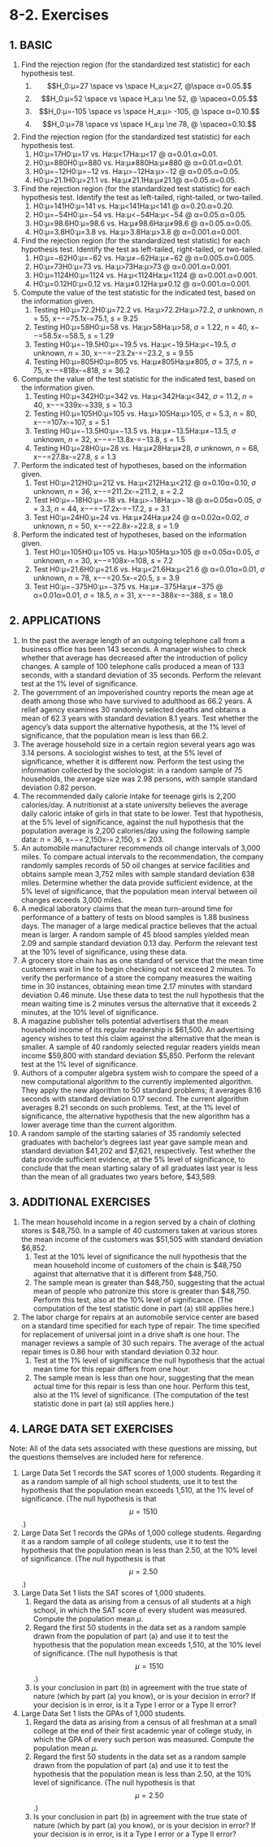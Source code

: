 # 8-2. Exercises

## 1. **BASIC**

1. Find the rejection region \(for the standardized test statistic\) for each hypothesis test.
   1. $$H_0:μ=27 \space vs \space H_a:μ<27,  @\space α=0.05.$$ 
   2. $$H_0:μ=52 \space vs \space H_a:μ \ne 52,  @ \spaceα=0.05.$$ 
   3. $$H_0:μ=-105 \space vs \space H_a:μ> -105,  @ \space α=0.10.$$
   4. $$H_0:μ=78 \space vs \space H_a:μ \ne 78,  @ \spaceα=0.10.$$ 
2. Find the rejection region \(for the standardized test statistic\) for each hypothesis test.
   1. H0:μ=17H0:μ=17 vs. Ha:μ&lt;17Ha:μ&lt;17 @ α=0.01.α=0.01.
   2. H0:μ=880H0:μ=880 vs. Ha:μ≠880Ha:μ≠880 @ α=0.01.α=0.01.
   3. H0:μ=−12H0:μ=−12 vs. Ha:μ&gt;−12Ha:μ&gt;−12 @ α=0.05.α=0.05.
   4. H0:μ=21.1H0:μ=21.1 vs. Ha:μ≠21.1Ha:μ≠21.1@ α=0.05.α=0.05.
3. Find the rejection region \(for the standardized test statistic\) for each hypothesis test. Identify the test as left-tailed, right-tailed, or two-tailed.
   1. H0:μ=141H0:μ=141 vs. Ha:μ&lt;141Ha:μ&lt;141 @ α=0.20.α=0.20.
   2. H0:μ=−54H0:μ=−54 vs. Ha:μ&lt;−54Ha:μ&lt;−54 @ α=0.05.α=0.05.
   3. H0:μ=98.6H0:μ=98.6 vs. Ha:μ≠98.6Ha:μ≠98.6 @ α=0.05.α=0.05.
   4. H0:μ=3.8H0:μ=3.8 vs. Ha:μ&gt;3.8Ha:μ&gt;3.8 @ α=0.001.α=0.001.
4. Find the rejection region \(for the standardized test statistic\) for each hypothesis test. Identify the test as left-tailed, right-tailed, or two-tailed.
   1. H0:μ=−62H0:μ=−62 vs. Ha:μ≠−62Ha:μ≠−62 @ α=0.005.α=0.005.
   2. H0:μ=73H0:μ=73 vs. Ha:μ&gt;73Ha:μ&gt;73 @ α=0.001.α=0.001.
   3. H0:μ=1124H0:μ=1124 vs. Ha:μ&lt;1124Ha:μ&lt;1124 @ α=0.001.α=0.001.
   4. H0:μ=0.12H0:μ=0.12 vs. Ha:μ≠0.12Ha:μ≠0.12 @ α=0.001.α=0.001.
5. Compute the value of the test statistic for the indicated test, based on the information given.
   1. Testing H0:μ=72.2H0:μ=72.2 vs. Ha:μ&gt;72.2Ha:μ&gt;72.2, _σ_ unknown, _n_ = 55, x−−=75.1x-=75.1, _s_ = 9.25
   2. Testing H0:μ=58H0:μ=58 vs. Ha:μ&gt;58Ha:μ&gt;58, _σ_ = 1.22, _n_ = 40, x−−=58.5x-=58.5, _s_ = 1.29
   3. Testing H0:μ=−19.5H0:μ=−19.5 vs. Ha:μ&lt;−19.5Ha:μ&lt;−19.5, _σ_ unknown, _n_ = 30, x−−=−23.2x-=−23.2, _s_ = 9.55
   4. Testing H0:μ=805H0:μ=805 vs. Ha:μ≠805Ha:μ≠805, _σ_ = 37.5, _n_ = 75, x−−=818x-=818, _s_ = 36.2
6. Compute the value of the test statistic for the indicated test, based on the information given.
   1. Testing H0:μ=342H0:μ=342 vs. Ha:μ&lt;342Ha:μ&lt;342, _σ_ = 11.2, _n_ = 40, x−−=339x-=339, _s_ = 10.3
   2. Testing H0:μ=105H0:μ=105 vs. Ha:μ&gt;105Ha:μ&gt;105, _σ_ = 5.3, _n_ = 80, x−−=107x-=107, _s_ = 5.1
   3. Testing H0:μ=−13.5H0:μ=−13.5 vs. Ha:μ≠−13.5Ha:μ≠−13.5, _σ_ unknown, _n_ = 32, x−−=−13.8x-=−13.8, _s_ = 1.5
   4. Testing H0:μ=28H0:μ=28 vs. Ha:μ≠28Ha:μ≠28, _σ_ unknown, _n_ = 68, x−−=27.8x-=27.8, _s_ = 1.3
7. Perform the indicated test of hypotheses, based on the information given.
   1. Test H0:μ=212H0:μ=212 vs. Ha:μ&lt;212Ha:μ&lt;212 @ α=0.10α=0.10, _σ_ unknown, _n_ = 36, x−−=211.2x-=211.2, _s_ = 2.2
   2. Test H0:μ=−18H0:μ=−18 vs. Ha:μ&gt;−18Ha:μ&gt;−18 @ α=0.05α=0.05, _σ_ = 3.3, _n_ = 44, x−−=−17.2x-=−17.2, _s_ = 3.1
   3. Test H0:μ=24H0:μ=24 vs. Ha:μ≠24Ha:μ≠24 @ α=0.02α=0.02, _σ_ unknown, _n_ = 50, x−−=22.8x-=22.8, _s_ = 1.9
8. Perform the indicated test of hypotheses, based on the information given.
   1. Test H0:μ=105H0:μ=105 vs. Ha:μ&gt;105Ha:μ&gt;105 @ α=0.05α=0.05, _σ_ unknown, _n_ = 30, x−−=108x-=108, _s_ = 7.2
   2. Test H0:μ=21.6H0:μ=21.6 vs. Ha:μ&lt;21.6Ha:μ&lt;21.6 @ α=0.01α=0.01, _σ_ unknown, _n_ = 78, x−−=20.5x-=20.5, _s_ = 3.9
   3. Test H0:μ=−375H0:μ=−375 vs. Ha:μ≠−375Ha:μ≠−375 @ α=0.01α=0.01, _σ_ = 18.5, _n_ = 31, x−−=−388x-=−388, _s_ = 18.0

## **2. APPLICATIONS**

1. In the past the average length of an outgoing telephone call from a business office has been 143 seconds. A manager wishes to check whether that average has decreased after the introduction of policy changes. A sample of 100 telephone calls produced a mean of 133 seconds, with a standard deviation of 35 seconds. Perform the relevant test at the 1% level of significance.
2. The government of an impoverished country reports the mean age at death among those who have survived to adulthood as 66.2 years. A relief agency examines 30 randomly selected deaths and obtains a mean of 62.3 years with standard deviation 8.1 years. Test whether the agency’s data support the alternative hypothesis, at the 1% level of significance, that the population mean is less than 66.2.
3. The average household size in a certain region several years ago was 3.14 persons. A sociologist wishes to test, at the 5% level of significance, whether it is different now. Perform the test using the information collected by the sociologist: in a random sample of 75 households, the average size was 2.98 persons, with sample standard deviation 0.82 person.
4. The recommended daily calorie intake for teenage girls is 2,200 calories/day. A nutritionist at a state university believes the average daily caloric intake of girls in that state to be lower. Test that hypothesis, at the 5% level of significance, against the null hypothesis that the population average is 2,200 calories/day using the following sample data: _n_ = 36, x−−= 2,150x-= 2,150, _s_ = 203.
5. An automobile manufacturer recommends oil change intervals of 3,000 miles. To compare actual intervals to the recommendation, the company randomly samples records of 50 oil changes at service facilities and obtains sample mean 3,752 miles with sample standard deviation 638 miles. Determine whether the data provide sufficient evidence, at the 5% level of significance, that the population mean interval between oil changes exceeds 3,000 miles.
6. A medical laboratory claims that the mean turn-around time for performance of a battery of tests on blood samples is 1.88 business days. The manager of a large medical practice believes that the actual mean is larger. A random sample of 45 blood samples yielded mean 2.09 and sample standard deviation 0.13 day. Perform the relevant test at the 10% level of significance, using these data.
7. A grocery store chain has as one standard of service that the mean time customers wait in line to begin checking out not exceed 2 minutes. To verify the performance of a store the company measures the waiting time in 30 instances, obtaining mean time 2.17 minutes with standard deviation 0.46 minute. Use these data to test the null hypothesis that the mean waiting time is 2 minutes versus the alternative that it exceeds 2 minutes, at the 10% level of significance.
8. A magazine publisher tells potential advertisers that the mean household income of its regular readership is $61,500. An advertising agency wishes to test this claim against the alternative that the mean is smaller. A sample of 40 randomly selected regular readers yields mean income $59,800 with standard deviation $5,850. Perform the relevant test at the 1% level of significance.
9. Authors of a computer algebra system wish to compare the speed of a new computational algorithm to the currently implemented algorithm. They apply the new algorithm to 50 standard problems; it averages 8.16 seconds with standard deviation 0.17 second. The current algorithm averages 8.21 seconds on such problems. Test, at the 1% level of significance, the alternative hypothesis that the new algorithm has a lower average time than the current algorithm.
10. A random sample of the starting salaries of 35 randomly selected graduates with bachelor’s degrees last year gave sample mean and standard deviation $41,202 and $7,621, respectively. Test whether the data provide sufficient evidence, at the 5% level of significance, to conclude that the mean starting salary of all graduates last year is less than the mean of all graduates two years before, $43,589.

## **3. ADDITIONAL EXERCISES**

1. The mean household income in a region served by a chain of clothing stores is $48,750. In a sample of 40 customers taken at various stores the mean income of the customers was $51,505 with standard deviation $6,852.
   1. Test at the 10% level of significance the null hypothesis that the mean household income of customers of the chain is $48,750 against that alternative that it is different from $48,750.
   2. The sample mean is greater than $48,750, suggesting that the actual mean of people who patronize this store is greater than $48,750. Perform this test, also at the 10% level of significance. \(The computation of the test statistic done in part \(a\) still applies here.\)
2. The labor charge for repairs at an automobile service center are based on a standard time specified for each type of repair. The time specified for replacement of universal joint in a drive shaft is one hour. The manager reviews a sample of 30 such repairs. The average of the actual repair times is 0.86 hour with standard deviation 0.32 hour.
   1. Test at the 1% level of significance the null hypothesis that the actual mean time for this repair differs from one hour.
   2. The sample mean is less than one hour, suggesting that the mean actual time for this repair is less than one hour. Perform this test, also at the 1% level of significance. \(The computation of the test statistic done in part \(a\) still applies here.\)

## **4. LARGE DATA SET EXERCISES**

Note: All of the data sets associated with these questions are missing, but the questions themselves are included here for reference.

1. Large Data Set 1 records the SAT scores of 1,000 students. Regarding it as a random sample of all high school students, use it to test the hypothesis that the population mean exceeds 1,510, at the 1% level of significance. \(The null hypothesis is that $$μ = 1510$$ .\)
2. Large Data Set 1 records the GPAs of 1,000 college students. Regarding it as a random sample of all college students, use it to test the hypothesis that the population mean is less than 2.50, at the 10% level of significance. \(The null hypothesis is that $$μ = 2.50$$ .\)
3. Large Data Set 1 lists the SAT scores of 1,000 students.
   1. Regard the data as arising from a census of all students at a high school, in which the SAT score of every student was measured. Compute the population mean _μ_.
   2. Regard the first 50 students in the data set as a random sample drawn from the population of part \(a\) and use it to test the hypothesis that the population mean exceeds 1,510, at the 10% level of significance. \(The null hypothesis is that $$μ = 1510$$ .\)
   3. Is your conclusion in part \(b\) in agreement with the true state of nature \(which by part \(a\) you know\), or is your decision in error? If your decision is in error, is it a Type I error or a Type II error?
4. Large Data Set 1 lists the GPAs of 1,000 students.
   1. Regard the data as arising from a census of all freshman at a small college at the end of their first academic year of college study, in which the GPA of every such person was measured. Compute the population mean _μ_.
   2. Regard the first 50 students in the data set as a random sample drawn from the population of part \(a\) and use it to test the hypothesis that the population mean is less than 2.50, at the 10% level of significance. \(The null hypothesis is that $$μ = 2.50$$ .\)
   3. Is your conclusion in part \(b\) in agreement with the true state of nature \(which by part \(a\) you know\), or is your decision in error? If your decision is in error, is it a Type I error or a Type II error?

